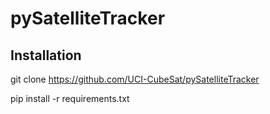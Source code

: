 # pySatelliteTracker

## Installation
git clone https://github.com/UCI-CubeSat/pySatelliteTracker

pip install -r requirements.txt
